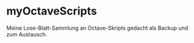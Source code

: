 # myOctaveScripts

Meine Lose-Blatt-Sammlung an Octave-Skripts gedacht als Backup und zum Austausch.
